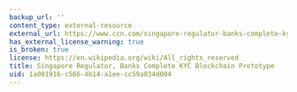 ```yaml
---
backup_url: ''
content_type: external-resource
external_url: https://www.ccn.com/singapore-regulator-banks-complete-kyc-blockchain-prototype/
has_external_license_warning: true
is_broken: true
license: https://en.wikipedia.org/wiki/All_rights_reserved
title: Singapore Regulator, Banks Complete KYC Blockchain Prototype
uid: 1a001916-c566-4b14-a1ee-cc59a834d004
---
```

